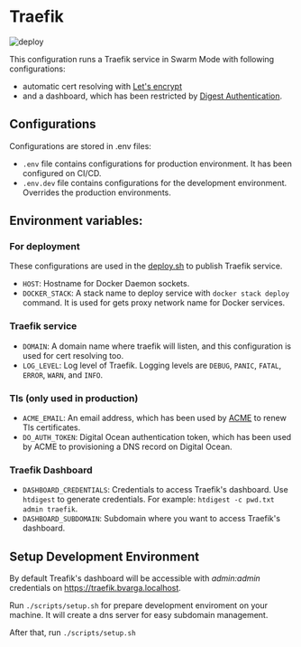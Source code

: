 # Traefik

![deploy](https://github.com/warnyul/traefik-docker-compose/workflows/deploy/badge.svg)

This configuration runs a Traefik service in Swarm Mode with following configurations:
* automatic cert resolving with [Let's encrypt](https://letsencrypt.org)
* and a dashboard, which has been restricted by [Digest Authentication](https://docs.traefik.io/middlewares/digestauth/).

## Configurations

Configurations are stored in .env files:
* `.env` file contains configurations for production environment. It has been configured on CI/CD.
* `.env.dev` file contains configurations for the development environment. Overrides the production environments.

## Environment variables:
### For deployment
These configurations are used in the [deploy.sh](./scripts/deploy.sh) to publish Traefik service.
* `HOST`: Hostname for Docker Daemon sockets.
* `DOCKER_STACK`: A stack name to deploy service with `docker stack deploy` command. It is used for gets proxy network name for Docker services.

### Traefik service
* `DOMAIN`: A domain name where traefik will listen, and this configuration is used for cert resolving too.
* `LOG_LEVEL`: Log level of Traefik. Logging levels are `DEBUG`, `PANIC`, `FATAL`, `ERROR`, `WARN`, and `INFO`.

### Tls (only used in production)
* `ACME_EMAIL`: An email address, which has been used by [ACME](https://github.com/acmesh-official/acme.sh) to renew Tls certificates.
* `DO_AUTH_TOKEN`: Digital Ocean authentication token, which has been used by ACME to provisioning a DNS record on Digital Ocean.

### Traefik Dashboard
* `DASHBOARD_CREDENTIALS`: Credentials to access Traefik's dashboard. Use `htdigest` to generate credentials. For example: `htdigest -c pwd.txt admin traefik`.
* `DASHBOARD_SUBDOMAIN`: Subdomain where you want to access Traefik's dashboard.

## Setup Development Environment

By default Treafik's dashboard will be accessible with _admin:admin_ credentials on https://traefik.bvarga.localhost.

Run `./scripts/setup.sh` for prepare development enviroment on your machine.
It will create a dns server for easy subdomain management.

After that, run `./scripts/setup.sh`